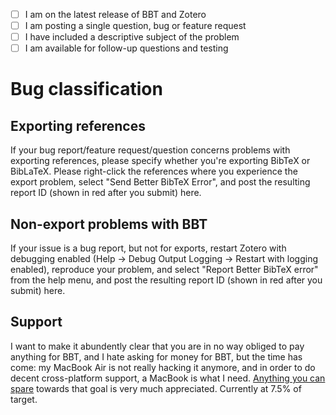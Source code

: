 - [ ] I am on the latest release of BBT and Zotero
- [ ] I am posting a single question, bug or feature request
- [ ] I have included a descriptive subject of the problem
- [ ] I am available for follow-up questions and testing

# Bug classification

## Exporting references

If your bug report/feature request/question concerns problems with exporting references, please specify whether you're exporting BibTeX or BibLaTeX. Please right-click the references where you experience the export problem, select "Send Better BibTeX Error", and post the resulting report ID (shown in red after you submit) here.

## Non-export problems with BBT

If your issue is a bug report, but not for exports, restart Zotero with debugging enabled (Help -> Debug Output Logging -> Restart with logging enabled), reproduce your problem, and select "Report Better BibTeX error" from the help menu, and post the resulting report ID (shown in red after you submit) here.

## Support

I want to make it abundently clear that you are in no way obliged to pay anything for BBT, and I hate asking for money for BBT, but the time has come: my MacBook Air is not really hacking it anymore, and in order to do decent cross-platform support, a MacBook is what I need. [Anything you can spare](https://www.paypal.me/retorquere) towards that goal is very much appreciated. Currently at 7.5% of target.
